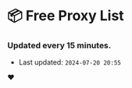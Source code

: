 # :package: Free Proxy List
### Updated every 15 minutes.

- Last updated: `2024-07-20 20:55`

:heart:
